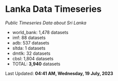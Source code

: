 # Lanka Data Timeseries
*Public Timeseries Data about Sri Lanka*

* world_bank: 1,478 datasets
* imf: 88 datasets
* adb: 537 datasets
* sltda: 1 datasets
* dmtlk: 32 datasets
* cbsl: 1,804 datasets
* TOTAL: **3,940** datasets

Last Updated: **04:41 AM, Wednesday, 19 July, 2023**